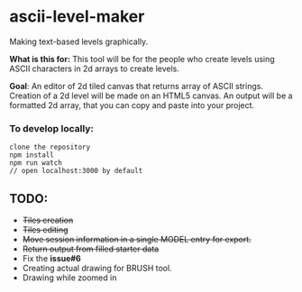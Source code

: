 # ascii-level-maker

Making text-based levels graphically.

**What is this for:** This tool will be for the people who create levels using ASCII characters in 2d arrays to create levels.

**Goal**: An editor of 2d tiled canvas that returns array of ASCII strings.
	Creation of a 2d level will be made on an HTML5 canvas.
	An output will be a formatted 2d array, that you can copy and paste into your project.

### To develop locally:

	clone the repository
	npm install
	npm run watch
	// open localhost:3000 by default

## TODO:
- ~~Tiles creation~~
- ~~Tiles editing~~
- ~~Move session information in a single MODEL entry for export.~~
- ~~Return output from filled starter data~~
- Fix the **issue#6**
- Creating actual drawing for BRUSH tool.
- Drawing while zoomed in
